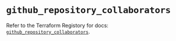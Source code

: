 # `github_repository_collaborators`

Refer to the Terraform Registory for docs: [`github_repository_collaborators`](https://registry.terraform.io/providers/integrations/github/5.29.0/docs/resources/repository_collaborators).

